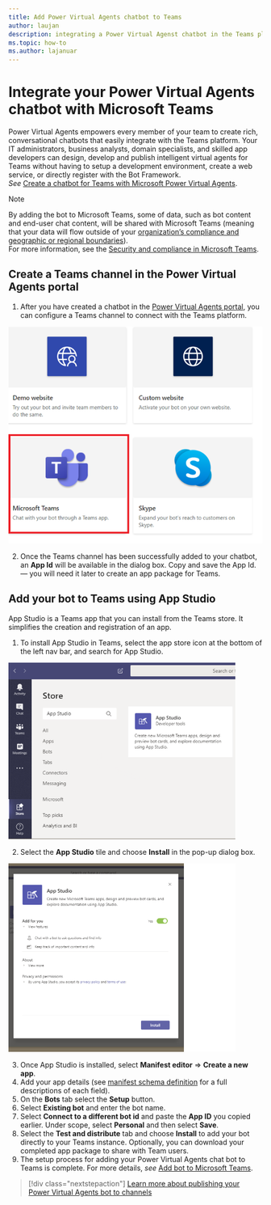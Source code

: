 ```yaml
---
title: Add Power Virtual Agents chatbot to Teams
author: laujan
description: integrating a Power Virtual Agenst chatbot in the Teams platform
ms.topic: how-to
ms.author: lajanuar
---
```


# Integrate your Power Virtual Agents chatbot with Microsoft Teams

Power Virtual Agents empowers every member of your team to create rich, conversational chatbots that easily integrate with the Teams platform. Your IT administrators, business analysts, domain specialists, and skilled app developers can design, develop and publish intelligent virtual agents for Teams without having to setup a development environment, create a web service, or directly register with the Bot Framework.  
*See* [Create a chatbot for Teams with Microsoft Power Virtual Agents](../what-are-bots.md).

> [!NOTE]
> By adding the bot to Microsoft Teams, some of data, such as bot content and end-user chat content, will be shared with Microsoft Teams (meaning that your data will flow outside of your [organization’s compliance and geographic or regional boundaries](/power-virtual-agents/data-location)). <br/>
> For more information, see the [Security and compliance in Microsoft Teams](/MicrosoftTeams/security-compliance-overview).

## Create a Teams channel in the Power Virtual Agents portal

1. After you have created a chatbot in the [Power Virtual Agents portal](https://powervirtualagents.microsoft.com), you can configure a Teams channel to connect with the Teams platform.

![channels in power virtual agents portal](../../assets/images/pva-channels.png)

2. Once the Teams channel has been successfully added to your chatbot, an **App Id** will be available in the dialog box. Copy and save the App Id. — you will need it later to create an app package for Teams.

## Add your bot to Teams using App Studio

App Studio is a Teams app that you can install from the Teams store. It simplifies the creation and registration of an app.

1. To install App Studio in Teams, select the app store icon at the bottom of the left nav bar, and search for App Studio.
>
<img  width="450px" title="Finding App Studio in the Store" src="../../assets/images/get-started/app-studio-store.png"/>

2. Select the **App Studio** tile and choose **Install** in the pop-up dialog box.
>
<img  width="450px" title="Installing App Studio" src="../../assets/images/get-started/app-studio-install.png"/>

3. Once App Studio is installed, select **Manifest editor**  => **Create a new app**.
1. Add your app details (see [manifest schema definition](../../resources/schema/manifest-schema.md) for a full descriptions of each field).
1. On the **Bots** tab select the **Setup** button.
1. Select **Existing bot** and enter the bot name.
1. Select **Connect to a different bot id** and paste the **App ID** you copied earlier. Under scope, select **Personal** and then select **Save**.
1. Select the **Test and distribute** tab and choose **Install** to add your bot directly to your Teams instance. Optionally, you can download your completed app package to share with Team users.
1. The setup process for adding your Power Virtual Agents chat bot to Teams is complete. For more details, *see* [Add bot to Microsoft Teams](/power-virtual-agents/publication-add-bot-to-microsoft-teams).

> [!div class="nextstepaction"]
> [Learn more about publishing your Power Virtual Agents bot to channels](/power-virtual-agents/publication-fundamentals-publish-channels)